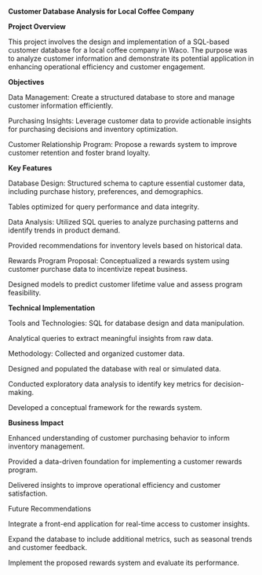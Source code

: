 **Customer Database Analysis for Local Coffee Company**

**Project Overview**

This project involves the design and implementation of a SQL-based customer database for a local coffee company in Waco. The purpose was to analyze customer information and demonstrate its potential application in enhancing operational efficiency and customer engagement.

**Objectives**

Data Management: Create a structured database to store and manage customer information efficiently.

Purchasing Insights: Leverage customer data to provide actionable insights for purchasing decisions and inventory optimization.

Customer Relationship Program: Propose a rewards system to improve customer retention and foster brand loyalty.

**Key Features**

Database Design: Structured schema to capture essential customer data, including purchase history, preferences, and demographics.

Tables optimized for query performance and data integrity.

Data Analysis: Utilized SQL queries to analyze purchasing patterns and identify trends in product demand.

Provided recommendations for inventory levels based on historical data.

Rewards Program Proposal: Conceptualized a rewards system using customer purchase data to incentivize repeat business.

Designed models to predict customer lifetime value and assess program feasibility.

**Technical Implementation**

Tools and Technologies: SQL for database design and data manipulation.

Analytical queries to extract meaningful insights from raw data.

Methodology: Collected and organized customer data.

Designed and populated the database with real or simulated data.

Conducted exploratory data analysis to identify key metrics for decision-making.

Developed a conceptual framework for the rewards system.

**Business Impact**

Enhanced understanding of customer purchasing behavior to inform inventory management.

Provided a data-driven foundation for implementing a customer rewards program.

Delivered insights to improve operational efficiency and customer satisfaction.

Future Recommendations

Integrate a front-end application for real-time access to customer insights.

Expand the database to include additional metrics, such as seasonal trends and customer feedback.

Implement the proposed rewards system and evaluate its performance.
